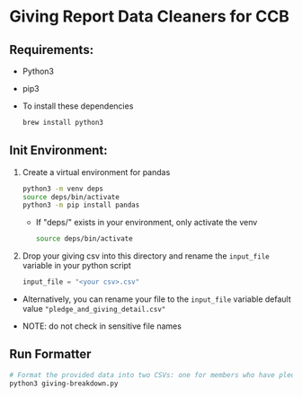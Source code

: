 # Giving Report Data Cleaners for CCB

## Requirements:

- Python3
- pip3

- To install these dependencies

  ```bash
  brew install python3
  ```

## Init Environment:

1. Create a virtual environment for pandas

   ```bash
   python3 -m venv deps
   source deps/bin/activate
   python3 -m pip install pandas
   ```

   - If "deps/" exists in your environment, only activate the venv

     ```bash
     source deps/bin/activate
     ```

2. Drop your giving csv into this directory and rename the `input_file` variable in your python script

   ```python
   input_file = "<your csv>.csv"
   ```

- Alternatively, you can rename your file to the `input_file` variable default value `"pledge_and_giving_detail.csv"`

- NOTE: do not check in sensitive file names

## Run Formatter

```bash
# Format the provided data into two CSVs: one for members who have pledged and one for members who have not pledged but have given.
python3 giving-breakdown.py
```
